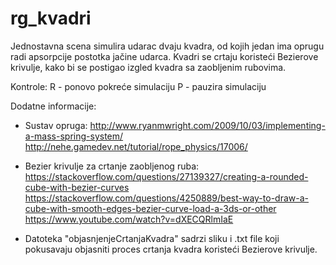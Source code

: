 # rg_kvadri
Jednostavna scena simulira udarac dvaju kvadra, od kojih jedan ima oprugu radi apsorpcije postotka jačine udarca.
Kvadri se crtaju koristeći Bezierove krivulje, kako bi se postigao izgled kvadra sa zaobljenim rubovima.

Kontrole:
R - ponovo pokreće simulaciju
P - pauzira simulaciju


Dodatne informacije:

*  Sustav opruga:
http://www.ryanmwright.com/2009/10/03/implementing-a-mass-spring-system/
http://nehe.gamedev.net/tutorial/rope_physics/17006/

*  Bezier krivulje za crtanje zaobljenog ruba:
https://stackoverflow.com/questions/27139327/creating-a-rounded-cube-with-bezier-curves
https://stackoverflow.com/questions/4250889/best-way-to-draw-a-cube-with-smooth-edges-bezier-curve-load-a-3ds-or-other
https://www.youtube.com/watch?v=dXECQRlmIaE

*  Datoteka "objasnjenjeCrtanjaKvadra" sadrzi sliku i .txt file koji pokusavaju objasniti proces crtanja kvadra
koristeći Bezierove krivulje.
